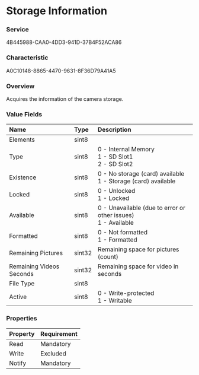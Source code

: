 # Storage Information

### Service

4B445988-CAA0-4DD3-941D-37B4F52ACA86

### Characteristic

A0C10148-8865-4470-9631-8F36D79A41A5

### Overview

Acquires the information of the camera storage.

### Value Fields

| Name | Type | Description |
|:--|:--|:--|
| Elements | sint8 | |
| Type | sint8 | 0 - Internal Memory<br>1 - SD Slot1<br>2 - SD Slot2 |
| Existence | sint8 | 0 - No storage (card) available<br>1 - Storage (card) available |
| Locked | sint8 | 0 - Unlocked<br>1 - Locked |
| Available | sint8 | 0 - Unavailable (due to error or other issues)<br> 1 - Available |
| Formatted | sint8 | 0 - Not formatted<br>1 - Formatted |
| Remaining Pictures | sint32 | Remaining space for pictures (count) |
| Remaining Videos Seconds | sint32 | Remaining space for video in seconds |
| File Type | sint8 | |
| Active | sint8 | 0 - Write-protected<br>1 - Writable |

### Properties

| Property | Requirement |
|:--|:--|
| Read | Mandatory |
| Write | Excluded |
| Notify | Mandatory |